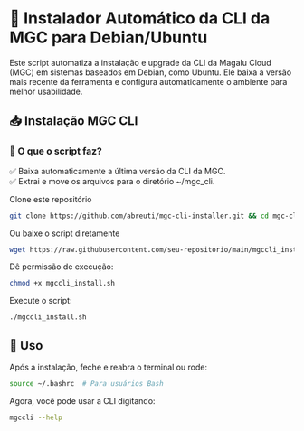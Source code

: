 # 🚀 Instalador Automático da CLI da MGC para Debian/Ubuntu 

Este script automatiza a instalação e upgrade da CLI da Magalu Cloud (MGC) em sistemas baseados em Debian, como Ubuntu. Ele baixa a versão mais recente da ferramenta e configura automaticamente o ambiente para melhor usabilidade.

## 📥 Instalação MGC CLI

### 🔧 O que o script faz? <br>
✅ Baixa automaticamente a última versão da CLI da MGC.<br>
✅ Extrai e move os arquivos para o diretório ~/mgc_cli.<br>

Clone este repositório 

```bash
git clone https://github.com/abreuti/mgc-cli-installer.git && cd mgc-cli-installer
```
Ou baixe o script diretamente
```bash
wget https://raw.githubusercontent.com/seu-repositorio/main/mgccli_install.sh -O mgccli_install.sh
```

Dê permissão de execução:

```bash
chmod +x mgccli_install.sh
```

Execute o script:
```bash
./mgccli_install.sh
```
## 🎯 Uso
Após a instalação, feche e reabra o terminal ou rode:

```bash
source ~/.bashrc  # Para usuários Bash  
```
Agora, você pode usar a CLI digitando:

```bash
mgccli --help
```